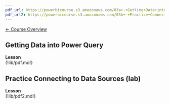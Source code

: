 ```yaml
---
pdf_url: https://powerbicourse.s3.amazonaws.com/03a+-+Getting+Data+into+Power+Query.pdf
pdf_url2: https://powerbicourse.s3.amazonaws.com/03b+-+Practice+Connecting+to+Data+Sources.pdf
---
```


[&#x2190; Course Overview](../1-Overview/overview.md)
## Getting Data into Power Query

**Lesson**  
{!lib/pdf.md!}

## Practice Connecting to Data Sources (lab)

**Lesson**  
{!lib/pdf2.md!}

<!-- 
Analyze webpage data: Football Championship

https://docs.microsoft.com/en-us/power-bi/connect-data/desktop-tutorial-importing-and-analyzing-data-from-a-web-page


Analyze Sales data from Excel and OData
https://docs.microsoft.com/en-us/power-bi/connect-data/desktop-tutorial-analyzing-sales-data-from-excel-and-an-odata-feed

Analyze Facebook data
https://docs.microsoft.com/en-us/power-bi/connect-data/desktop-tutorial-facebook-analytics

 -->
